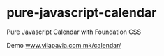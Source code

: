 # pure-javascript-calendar
Pure Javascript Calendar with Foundation CSS

Demo www.vilapavia.com.mk/calendar/
